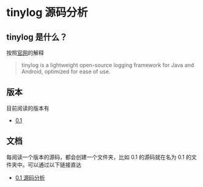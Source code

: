 # tinylog 源码分析

## tinylog 是什么？

按照[官网](https://tinylog.org/)的解释

> tinylog is a lightweight open-source logging framework for Java and Android, optimized for ease of use.

## 版本

目前阅读的版本有

- [0.1](https://github.com/pmwmedia/tinylog/releases/tag/0.1)

## 文档

每阅读一个版本的源码，都会创建一个文件夹，比如 0.1 的源码就在名为 0.1 的文件夹中。可以通过以下链接直达

- [0.1 源码分析](./0.1/README.md)